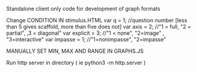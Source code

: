 Standalone client only code for development of graph formats

Change CONDITION IN stimulus.HTML
var q = 1; //question number [less than 5 gives scaffold, more than five does not]
var axis = 2; //"1 = full, "2 = partial", ,3 = diagonal"
var explicit = 3; //"1 = none", "2=image" , "3=interactive"
var impasse = 1; //"1=nonimpasse", "2=impasse"

MANUALLY SET MIN, MAX AND RANGE IN GRAPHS.JS


Run http server in directory
( ie python3 -m http.server )
